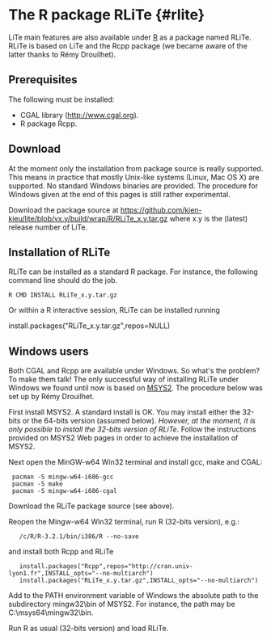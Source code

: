 The R package RLiTe {#rlite}
===================

<!-- Line Tessellation (LiTe) library
     |||Development version
     Authors: Katarzyna Adamczyk and Kiên Kiêu.
     |||Copyright INRA 2006-yyyy.
     Interdeposit Certification: IDDN.FR.001.030007.000.R.P.2015.000.31235
     License: GPL v3. -->

LiTe main features are also available under [R](http://www.r-project.org) as a package named RLiTe. RLiTe is based on LiTe and the Rcpp package (we became aware of the latter thanks to Rémy Drouilhet).

Prerequisites
-------------
The following must be installed:
- CGAL library (http://www.cgal.org).
- R package Rcpp.

Download
--------
At the moment only the installation from package source is really supported. This means in practice that mostly Unix-like systems (Linux, Mac OS X) are supported. No standard Windows binaries are provided. The procedure for Windows given at the end of this pages is still rather experimental.

Download the package source at https://github.com/kien-kieu/lite/blob/vx.y/build/wrap/R/RLiTe_x.y.tar.gz where x.y is the (latest) release number of LiTe.


Installation of RLiTe
---------------------
RLiTe can be installed as a standard R package. For instance, the following command line should do the job.

    R CMD INSTALL RLiTe_x.y.tar.gz

Or within a R interactive session, RLiTe can be installed running

   install.packages("RLiTe_x.y.tar.gz",repos=NULL)

Windows users
-------------
Both CGAL and Rcpp are available under Windows. So what's the problem? To make them talk! The only successful way of installing RLiTe under Windows we found until now is based on [MSYS2](http://msys2.github.io). The procedure below was set up by Rémy Drouilhet.

First install MSYS2. A standard install is OK. You may install either the 32-bits or the 64-bits version (assumed below). *However, at the moment, it is only possible to install the 32-bits version of RLiTe.* Follow the instructions provided on MSYS2 Web pages in order to achieve the installation of MSYS2.

Next open the MinGW-w64 Win32 terminal and install gcc, make and CGAL:

     pacman -S mingw-w64-i686-gcc
     pacman -S make
     pacman -S mingw-w64-i686-cgal

Download the RLiTe package source (see above).

Reopen the Mingw-w64 Win32 terminal, run R (32-bits version), e.g.:

       /c/R/R-3.2.1/bin/i386/R --no-save

and install both Rcpp and RLiTe

       install.packages("Rcpp",repos="http://cran.univ-lyon1.fr",INSTALL_opts="--no-multiarch")
       install.packages("RLiTe_x.y.tar.gz",INSTALL_opts="--no-multiarch")
       
Add to the PATH environment variable of Windows the absolute path to the subdirectory mingw32\bin of MSYS2. For instance, the path may be C:\\msys64\\mingw32\\bin.

Run R as usual (32-bits version) and load RLiTe.